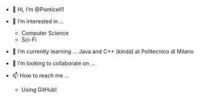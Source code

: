 - 👋 Hi, I’m @Ponticell1
- 👀 I’m interested in ...
    + Computer Science
    + Sci-Fi
  
- 🌱 I’m currently learning ...
    Java and C++ (kinda) at Politecnico di Milano
  
- 💞️ I’m looking to collaborate on ...
- 📫 How to reach me ...
    + Using GitHub!

<!---
Ponticell1/Ponticell1 is a ✨ special ✨ repository because its `README.md` (this file) appears on your GitHub profile.
You can click the Preview link to take a look at your changes.
--->
